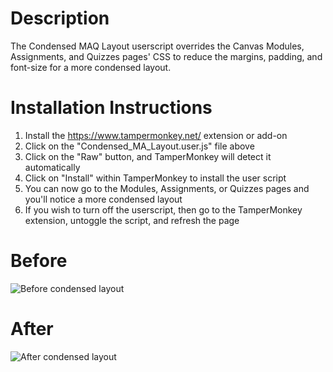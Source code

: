 # Description
The Condensed MAQ Layout userscript overrides the Canvas Modules, Assignments, and Quizzes pages' CSS to reduce the margins, padding, and font-size for a more condensed layout.

# Installation Instructions
1. Install the https://www.tampermonkey.net/ extension or add-on
2. Click on the "Condensed_MA_Layout.user.js" file above
3. Click on the "Raw" button, and TamperMonkey will detect it automatically
4. Click on "Install" within TamperMonkey to install the user script
5. You can now go to the Modules, Assignments, or Quizzes pages and you'll notice a more condensed layout
6. If you wish to turn off the userscript, then go to the TamperMonkey extension, untoggle the script, and refresh the page

# Before
![Before condensed layout](https://raw.githubusercontent.com/paulbui/canvas-tweaks/master/modules/img/beforeCondensedLayout.png)

# After
![After condensed layout](https://raw.githubusercontent.com/paulbui/canvas-tweaks/master/modules/img/afterCondensedLayout.png)
